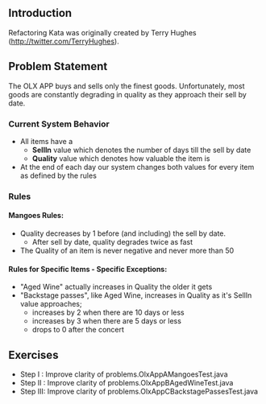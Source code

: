 ## Introduction

Refactoring Kata was originally created by Terry Hughes (http://twitter.com/TerryHughes).

## Problem Statement

The OLX APP buys and sells only the finest goods. Unfortunately, most goods are constantly degrading in quality as they approach their sell by date.

### Current System Behavior

- All items have a 
	- **SellIn** value which denotes the number of days till the sell by date
	- **Quality** value which denotes how valuable the item is 
- At the end of each day our system changes both values for every item as defined by the rules

### Rules

#### Mangoes Rules:
- Quality decreases by 1 before (and including) the sell by date. 
	- After sell by date, quality degrades twice as fast 
- The Quality of an item is never negative and never more than 50 

#### Rules for Specific Items - Specific Exceptions:
- "Aged Wine" actually increases in Quality the older it gets 
- "Backstage passes", like Aged Wine, increases in Quality as it's SellIn value approaches;
	- increases by 2 when there are 10 days or less
	- increases by 3 when there are 5 days or less
	- drops to 0 after the concert 

## Exercises
- Step I  : Improve clarity of problems.OlxAppAMangoesTest.java
- Step II : Improve clarity of problems.OlxAppBAgedWineTest.java
- Step III: Improve clarity of problems.OlxAppCBackstagePassesTest.java
